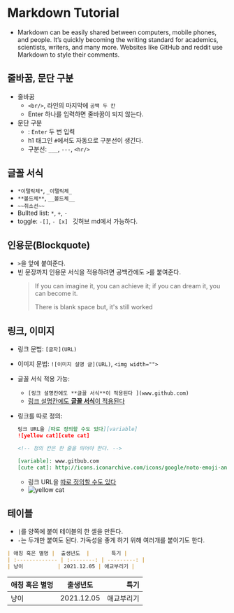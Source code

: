 # Markdown Tutorial

-   Markdown can be easily shared between computers, mobile phones, and people. It’s quickly becoming the writing standard for academics, scientists, writers, and many more. Websites like GitHub and reddit use Markdown to style their comments.

## 줄바꿈, 문단 구분

-   줄바꿈
    -   `<br/>`, 라인의 마지막에 `공백 두 칸`
    -   Enter 하나를 입력하면 줄바꿈이 되지 않는다.
-   문단 구분
    -   : `Enter` 두 번 입력
    -   h1 태그인 `#`에서도 자동으로 구분선이 생긴다.
    -   구분선: `___`, `---`, `<hr/>`

## 글꼴 서식

-   `*이탤릭체*`, `_이탤릭체_`
-   `**볼드체**`, `__볼드체__`
-   `~~취소선~~`
-   Bullted list: `*`, `+`, `-`
-   toggle: `-[]`, `- [x] ` 깃허브 md에서 가능하다.

## 인용문(Blockquote)

-   `>`을 앞에 붙여준다.
-   빈 문장까지 인용문 서식을 적용하려면 공백칸에도 `>`를 붙여준다.
    > If you can imagine it, you can achieve it; if you can dream it, you can become it.
    >
    > There is blank space but, it's still worked

## 링크, 이미지

-   링크 문법: `[글자](URL)`
-   이미지 문법: `![이미지 설명 글](URL)`, `<img width="">`
-   글꼴 서식 적용 가능:
    -   `[링크 설명칸에도 **글꼴 서식**이 적용된다 ](www.github.com)`
    -   [링크 설명칸에도 **글꼴 서식**이 적용된다 ](www.github.com)
-   링크를 따로 정의:

    ```markdown
    링크 URL을 [따로 정의할 수도 있다][variable]
    ![yellow cat][cute cat]

    <!-- 정의 칸은 한 줄을 띄어야 한다. -->

    [variable]: www.gitbub.com
    [cute cat]: http://icons.iconarchive.com/icons/google/noto-emoji-animals-nature/256/22221-cat-icon.png
    ```

    -   링크 URL을 [따로 정의할 수도 있다][variable]
    -   ![yellow cat][cute cat]

    [variable]: www.gitbub.com
    [cute cat]: http://icons.iconarchive.com/icons/google/noto-emoji-animals-nature/256/22221-cat-icon.png

## 테이블

-   `|`를 양쪽에 붙여 테이블의 한 셀을 만든다.
-   `-`는 두개만 붙여도 된다. 가독성을 좋게 하기 위해 여러개를 붙이기도 한다.

```markdown
| 애칭 혹은 별멍 |  출생년도  |       특기 |
| :------------- | :--------: | ---------: |
| 냥이           | 2021.12.05 | 애교부리기 |
```

| 애칭 혹은 별멍 |  출생년도  |       특기 |
| :------------- | :--------: | ---------: |
| 냥이           | 2021.12.05 | 애교부리기 |
